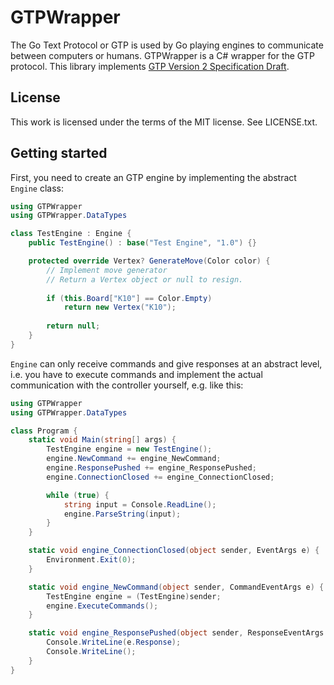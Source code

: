 GTPWrapper
==========

The Go Text Protocol or GTP is used by Go playing engines to communicate between computers or humans. GTPWrapper is a C# wrapper for the GTP protocol. This library implements [GTP Version 2 Specification Draft](http://www.lysator.liu.se/~gunnar/gtp/).

License
-------

This work is licensed under the terms of the MIT license. See LICENSE.txt.

Getting started
---------------

First, you need to create an GTP engine by implementing the abstract `Engine` class:

```c#
using GTPWrapper
using GTPWrapper.DataTypes

class TestEngine : Engine {
    public TestEngine() : base("Test Engine", "1.0") {}

    protected override Vertex? GenerateMove(Color color) {
        // Implement move generator
        // Return a Vertex object or null to resign.
        
        if (this.Board["K10"] == Color.Empty)
            return new Vertex("K10");
        
        return null;
    }
}
```

`Engine` can only receive commands and give responses at an abstract level, i.e. you have to execute commands and implement the actual communication with the controller yourself, e.g. like this:

```c#
using GTPWrapper
using GTPWrapper.DataTypes

class Program {
    static void Main(string[] args) {
        TestEngine engine = new TestEngine();
        engine.NewCommand += engine_NewCommand;
        engine.ResponsePushed += engine_ResponsePushed;
        engine.ConnectionClosed += engine_ConnectionClosed;

        while (true) {
            string input = Console.ReadLine();
            engine.ParseString(input);
        }
    }

    static void engine_ConnectionClosed(object sender, EventArgs e) {
        Environment.Exit(0);
    }

    static void engine_NewCommand(object sender, CommandEventArgs e) {
        TestEngine engine = (TestEngine)sender;
        engine.ExecuteCommands();
    }

    static void engine_ResponsePushed(object sender, ResponseEventArgs e) {
        Console.WriteLine(e.Response);
        Console.WriteLine();
    }
}
```
